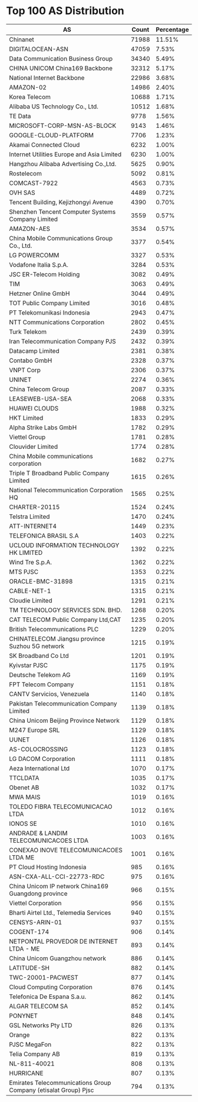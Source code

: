 # Top 100 AS Distribution
| AS | Count | Percentage |
|----|----|----|
| Chinanet | 71988 | 11.51% |
| DIGITALOCEAN-ASN | 47059 | 7.53% |
| Data Communication Business Group | 34340 | 5.49% |
| CHINA UNICOM China169 Backbone | 32312 | 5.17% |
| National Internet Backbone | 22986 | 3.68% |
| AMAZON-02 | 14986 | 2.40% |
| Korea Telecom | 10688 | 1.71% |
| Alibaba US Technology Co., Ltd. | 10512 | 1.68% |
| TE Data | 9778 | 1.56% |
| MICROSOFT-CORP-MSN-AS-BLOCK | 9143 | 1.46% |
| GOOGLE-CLOUD-PLATFORM | 7706 | 1.23% |
| Akamai Connected Cloud | 6232 | 1.00% |
| Internet Utilities Europe and Asia Limited | 6230 | 1.00% |
| Hangzhou Alibaba Advertising Co.,Ltd. | 5625 | 0.90% |
| Rostelecom | 5092 | 0.81% |
| COMCAST-7922 | 4563 | 0.73% |
| OVH SAS | 4489 | 0.72% |
| Tencent Building, Kejizhongyi Avenue | 4390 | 0.70% |
| Shenzhen Tencent Computer Systems Company Limited | 3559 | 0.57% |
| AMAZON-AES | 3534 | 0.57% |
| China Mobile Communications Group Co., Ltd. | 3377 | 0.54% |
| LG POWERCOMM | 3327 | 0.53% |
| Vodafone Italia S.p.A. | 3284 | 0.53% |
| JSC ER-Telecom Holding | 3082 | 0.49% |
| TIM | 3063 | 0.49% |
| Hetzner Online GmbH | 3044 | 0.49% |
| TOT Public Company Limited | 3016 | 0.48% |
| PT Telekomunikasi Indonesia | 2943 | 0.47% |
| NTT Communications Corporation | 2802 | 0.45% |
| Turk Telekom | 2439 | 0.39% |
| Iran Telecommunication Company PJS | 2432 | 0.39% |
| Datacamp Limited | 2381 | 0.38% |
| Contabo GmbH | 2328 | 0.37% |
| VNPT Corp | 2306 | 0.37% |
| UNINET | 2274 | 0.36% |
| China Telecom Group | 2087 | 0.33% |
| LEASEWEB-USA-SEA | 2068 | 0.33% |
| HUAWEI CLOUDS | 1988 | 0.32% |
| HKT Limited | 1833 | 0.29% |
| Alpha Strike Labs GmbH | 1782 | 0.29% |
| Viettel Group | 1781 | 0.28% |
| Clouvider Limited | 1774 | 0.28% |
| China Mobile communications corporation | 1682 | 0.27% |
| Triple T Broadband Public Company Limited | 1615 | 0.26% |
| National Telecommunication Corporation HQ | 1565 | 0.25% |
| CHARTER-20115 | 1524 | 0.24% |
| Telstra Limited | 1470 | 0.24% |
| ATT-INTERNET4 | 1449 | 0.23% |
| TELEFONICA BRASIL S.A | 1403 | 0.22% |
| UCLOUD INFORMATION TECHNOLOGY HK LIMITED | 1392 | 0.22% |
| Wind Tre S.p.A. | 1362 | 0.22% |
| MTS PJSC | 1353 | 0.22% |
| ORACLE-BMC-31898 | 1315 | 0.21% |
| CABLE-NET-1 | 1315 | 0.21% |
| Cloudie Limited | 1291 | 0.21% |
| TM TECHNOLOGY SERVICES SDN. BHD. | 1268 | 0.20% |
| CAT TELECOM Public Company Ltd,CAT | 1235 | 0.20% |
| British Telecommunications PLC | 1229 | 0.20% |
| CHINATELECOM Jiangsu province Suzhou 5G network | 1215 | 0.19% |
| SK Broadband Co Ltd | 1201 | 0.19% |
| Kyivstar PJSC | 1175 | 0.19% |
| Deutsche Telekom AG | 1169 | 0.19% |
| FPT Telecom Company | 1151 | 0.18% |
| CANTV Servicios, Venezuela | 1140 | 0.18% |
| Pakistan Telecommunication Company Limited | 1139 | 0.18% |
| China Unicom Beijing Province Network | 1129 | 0.18% |
| M247 Europe SRL | 1129 | 0.18% |
| UUNET | 1126 | 0.18% |
| AS-COLOCROSSING | 1123 | 0.18% |
| LG DACOM Corporation | 1111 | 0.18% |
| Aeza International Ltd | 1070 | 0.17% |
| TTCLDATA | 1035 | 0.17% |
| Obenet AB | 1032 | 0.17% |
| MWA MAIS | 1019 | 0.16% |
| TOLEDO FIBRA TELECOMUNICACAO LTDA | 1012 | 0.16% |
| IONOS SE | 1010 | 0.16% |
| ANDRADE & LANDIM TELECOMUNICACOES LTDA | 1003 | 0.16% |
| CONEXAO INOVE TELECOMUNICACOES LTDA ME | 1001 | 0.16% |
| PT Cloud Hosting Indonesia | 985 | 0.16% |
| ASN-CXA-ALL-CCI-22773-RDC | 975 | 0.16% |
| China Unicom IP network China169 Guangdong province | 966 | 0.15% |
| Viettel Corporation | 956 | 0.15% |
| Bharti Airtel Ltd., Telemedia Services | 940 | 0.15% |
| CENSYS-ARIN-01 | 937 | 0.15% |
| COGENT-174 | 906 | 0.14% |
| NETPONTAL PROVEDOR DE INTERNET LTDA - ME | 893 | 0.14% |
| China Unicom Guangzhou network | 886 | 0.14% |
| LATITUDE-SH | 882 | 0.14% |
| TWC-20001-PACWEST | 877 | 0.14% |
| Cloud Computing Corporation | 876 | 0.14% |
| Telefonica De Espana S.a.u. | 862 | 0.14% |
| ALGAR TELECOM SA | 852 | 0.14% |
| PONYNET | 848 | 0.14% |
| GSL Networks Pty LTD | 826 | 0.13% |
| Orange | 822 | 0.13% |
| PJSC MegaFon | 822 | 0.13% |
| Telia Company AB | 819 | 0.13% |
| NL-811-40021 | 808 | 0.13% |
| HURRICANE | 807 | 0.13% |
| Emirates Telecommunications Group Company (etisalat Group) Pjsc | 794 | 0.13% |
